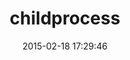 ---
layout: post
title:  "childprocess"
repo:   "jarib/childprocess"
date:   2015-02-18 17:29:46
gemurl: http://github.com/jarib/childprocess
---